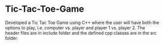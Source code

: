 # Tic-Tac-Toe-Game
Developed a Tic Tac Toe Game using C++ where the user will have both the options to play, i.e. computer vs. player and player 1 vs. player 2.
The header files are in include folder and the defined cpp classes are in the src folder.
